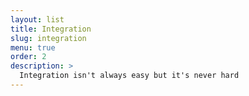```yaml
---
layout: list
title: Integration
slug: integration
menu: true
order: 2
description: >
  Integration isn't always easy but it's never hard
---
```

